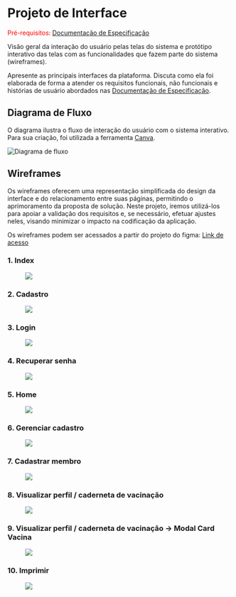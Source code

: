 
# Projeto de Interface

<span style="color:red">Pré-requisitos: <a href="2-Especificação do Projeto.md"> Documentação de Especificação</a></span>

Visão geral da interação do usuário pelas telas do sistema e protótipo interativo das telas com as funcionalidades que fazem parte do sistema (wireframes).

 Apresente as principais interfaces da plataforma. Discuta como ela foi elaborada de forma a atender os requisitos funcionais, não funcionais e histórias de usuário abordados nas <a href="2-Especificação do Projeto.md"> Documentação de Especificação</a>.

## Diagrama de Fluxo

O diagrama ilustra o fluxo de interação do usuário com o sistema interativo. Para sua criação, foi utilizada a ferramenta [Canva](https://www.canva.com/). 

![Diagrama de fluxo](https://github.com/user-attachments/assets/12357c12-0fd0-4704-93b7-969d6fbf2622)

## Wireframes

Os wireframes oferecem uma representação simplificada do design da interface e do relacionamento entre suas páginas, permitindo o aprimoramento da proposta de solução. Neste projeto, iremos utilizá-los para apoiar a validação dos requisitos e, se necessário, efetuar ajustes neles, visando minimizar o impacto na codificação da aplicação.

Os wireframes podem ser acessados a partir do projeto do figma: [Link de acesso](https://www.figma.com/design/84aAhC1Nlt1wAR1uK46fce/Imuniti?m=auto&t=F0m3qbomc9C6hoJb-1)

### 1. Index
<figure> 
  <img src="/docs/img/Wireframe_Index.png">
</figure>

### 2. Cadastro
<figure> 
  <img src="/docs/img/Wireframe_Cadastro.png">
</figure>

### 3. Login
<figure> 
  <img src="/docs/img/Wireframe_Login.png">
</figure>

### 4. Recuperar senha
<figure> 
  <img src="/docs/img/Wireframe_Recuperar_Senha.png">
</figure>

### 5. Home
<figure> 
  <img src="/docs/img/Wireframe_Home.png">
</figure>

### 6. Gerenciar cadastro
<figure> 
  <img src="/docs/img/Wireframe_Gerenciar_Cadastro.png">
</figure>

### 7. Cadastrar membro
<figure> 
  <img src="/docs/img/Wireframe_Cadastro_Membro.png">
</figure>

### 8. Visualizar perfil / caderneta de vacinação
<figure> 
  <img src="/docs/img/Wireframe_Perfil.png">
</figure>

### 9. Visualizar perfil / caderneta de vacinação -> Modal Card Vacina
<figure> 
  <img src="/docs/img/Wireframe_Perfil_Modal_Card_Vacina.png">
</figure>

### 10. Imprimir
<figure> 
  <img src="/docs/img/Wireframe_Imprimir.png">
</figure>
